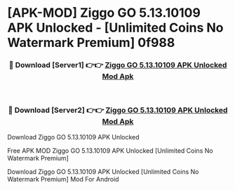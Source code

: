 # [APK-MOD] Ziggo GO 5.13.10109 APK Unlocked - [Unlimited Coins No Watermark Premium] 0f988



<div align="center">
<h3>🔴 Download [Server1] 👉👉 <a href="https://momento.my/?title=Ziggo_GO_5.13.10109_APK_Unlocked">Ziggo GO 5.13.10109 APK Unlocked Mod Apk</a></h3><br>

<h3>🔴 Download [Server2] 👉👉 <a href="https://momento.my/?title=Ziggo_GO_5.13.10109_APK_Unlocked">Ziggo GO 5.13.10109 APK Unlocked Mod Apk</a></h3>
</div>



Download Ziggo GO 5.13.10109 APK Unlocked 

Free APK MOD Ziggo GO 5.13.10109 APK Unlocked [Unlimited Coins No Watermark Premium]

Download Ziggo GO 5.13.10109 APK Unlocked [Unlimited Coins No Watermark Premium] Mod For Android
